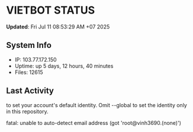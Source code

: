# VIETBOT STATUS
**Updated**: Fri Jul 11 08:53:29 AM +07 2025

## System Info
- IP: 103.77.172.150
- Uptime: up 5 days, 12 hours, 40 minutes
- Files: 12615

## Last Activity

to set your account's default identity.
Omit --global to set the identity only in this repository.

fatal: unable to auto-detect email address (got 'root@vinh3690.(none)')
